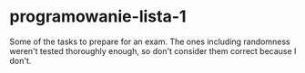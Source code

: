 # programowanie-lista-1

Some of the tasks to prepare for an exam. The ones including randomness weren't tested thoroughly enough, so don't consider them correct because I don't.
